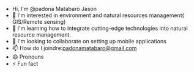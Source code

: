 - Hi, I'm @padona Matabaro Jason
- 👀 I'm interested in environment and natural resources management( GIS/Remote sensing)
- 🌱 I'm learning how to integrate cutting-edge technologies into natural resource management.
- 💞️ I'm looking to collaborate on setting up mobile applications 
- 📫 How do I joindre:padonamatabaro@gmail.com
- 😄 Pronouns 
- ⚡ Fun fact 

<!---
padona/padona is a ✨ special ✨ repository because its `README.md` (this file) appears on your GitHub profile.
You can click the Preview link to take a look at your changes.
--->
